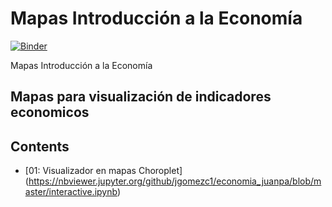 # Mapas Introducción a la Economía

[![Binder](https://mybinder.org/badge_logo.svg)](https://mybinder.org/v2/gh/jgomezc1/economia_juanpa/master)

Mapas Introducción a la Economía

## Mapas para visualización de indicadores economicos

## Contents

* [01: Visualizador en mapas Choroplet]
(https://nbviewer.jupyter.org/github/jgomezc1/economia_juanpa/blob/master/interactive.ipynb)
